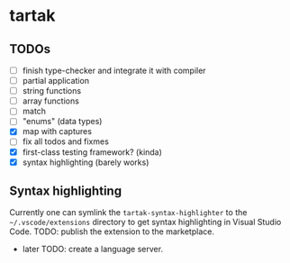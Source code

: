 # tartak

## TODOs

- [ ] finish type-checker and integrate it with compiler
- [ ] partial application
- [ ] string functions
- [ ] array functions
- [ ] match
- [ ] "enums" (data types)
- [x] map with captures
- [ ] fix all todos and fixmes
- [x] first-class testing framework? (kinda)
- [x] syntax highlighting (barely works)

## Syntax highlighting

Currently one can symlink the `tartak-syntax-highlighter` to the `~/.vscode/extensions` directory to get syntax highlighting in Visual Studio Code.
TODO: publish the extension to the marketplace.

- later TODO: create a language server.
